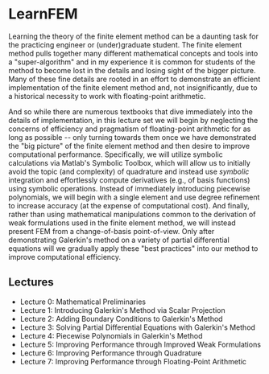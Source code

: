 # LearnFEM

Learning the theory of the finite element method can be a daunting task for the practicing engineer or (under)graduate student.
The finite element method pulls together many different mathematical concepts and tools into a "super-algorithm" and in my experience it is common for students of the method to become lost in the details and losing sight of the bigger picture. 
Many of these fine details are rooted in an effort to demonstrate an efficient implementation of the finite element method and, not insignificantly, due to a historical necessity to work with floating-point arithmetic.

And so while there are numerous textbooks that dive immediately into the details of implementation, in this lecture set we will begin by neglecting the concerns of efficiency and pragmatism of floating-point arithmetic for as long as possible -- only turning towards them once we have demonstrated the "big picture" of the finite element method and then desire to improve computational performance.
Specifically, we will utilize symbolic calculations via Matlab's Symbolic Toolbox, which will allow us to initially avoid the topic (and complexity) of quadrature and instead use *symbolic* integration and effortlessly compute derivatives (e.g., of basis functions) using symbolic operations.
Instead of immediately introducing piecewise polynomials, we will begin with a single element and use degree refinement to increase accuracy (at the expense of computational cost).
And finally, rather than using mathematical manipulations common to the derivation of weak formulations used in the finite element method, we will instead present FEM from a change-of-basis point-of-view.
Only after demonstrating Galerkin's method on a variety of partial differential equations will we gradually apply these "best practices" into our method to improve computational efficiency.

## Lectures
  * Lecture 0: Mathematical Preliminaries
  * Lecture 1: Introducing Galerkin's Method via Scalar Projection
  * Lecture 2: Adding Boundary Conditions to Galerkin's Method
  * Lecture 3: Solving Partial Differential Equations with Galerkin's Method
  * Lecture 4: Piecewise Polynomials in Galerkin's Method
  * Lecture 5: Improving Performance through Improved Weak Formulations
  * Lecture 6: Improving Performance through Quadrature
  * Lecture 7: Improving Performance through Floating-Point Arithmetic
